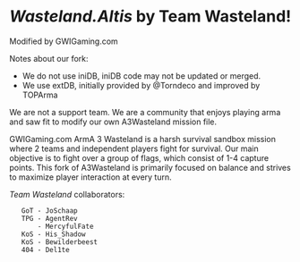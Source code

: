 *Wasteland.Altis* by Team Wasteland!
===================
Modified by GWIGaming.com

Notes about our fork:
* We do not use iniDB, iniDB code may not be updated or merged. 
* We use extDB, initially provided by @Torndeco and improved by TOPArma


We are not a support team. We are a community that enjoys playing arma and saw fit to modify our own A3Wasteland mission file. 

GWIGaming.com ArmA 3 Wasteland is a harsh survival sandbox mission where 2 teams and independent players fight for survival. Our main objective is to fight over a group of flags, which consist of 1-4 capture points. This fork
of A3Wasteland is primarily focused on balance and strives to maximize player interaction at every turn. 






*Team Wasteland* collaborators:

       GoT - JoSchaap
       TPG - AgentRev
           - MercyfulFate
       KoS - His_Shadow
       KoS - Bewilderbeest
       404 - Del1te
